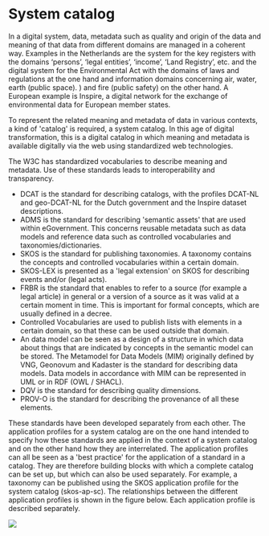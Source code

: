 # System catalog


In a digital system, data, metadata such as quality and origin of the data and meaning of that data from different domains are managed in a coherent way. Examples in the Netherlands are the system for the key registers with the domains ‘persons’, ‘legal entities’, ‘income’, ‘Land Registry’, etc. and the digital system for the Environmental Act with the domains of laws and regulations at the one hand and information domains concerning air, water, earth (public space). ) and fire (public safety) on the other hand. A European example is Inspire, a digital network for the exchange of environmental data for European member states.

To represent the related meaning and metadata of data in various contexts, a kind of 'catalog' is required, a system catalog. In this age of digital transformation, this is a digital catalog in which meaning and metadata is available digitally via the web using standardized web technologies.

The W3C has standardized vocabularies to describe meaning and metadata. Use of these standards leads to interoperability and transparency.
* DCAT is the standard for describing catalogs, with the profiles DCAT-NL and geo-DCAT-NL for the Dutch government and the Inspire dataset descriptions.
* ADMS is the standard for describing 'semantic assets' that are used within eGovernment. This concerns reusable metadata such as data models and reference data such as controlled vocabularies and taxonomies/dictionaries.
* SKOS is the standard for publishing taxonomies. A taxonomy contains the concepts and controlled vocabularies within a certain domain.
* SKOS-LEX is presented as a 'legal extension' on SKOS for describing events and/or (legal acts).
* FRBR is the standard that enables to refer to a source (for example a legal article) in general or a version of a source as it was valid at a certain moment in time. This is important for formal concepts, which are usually defined in a decree.
* Controlled Vocabularies are used to publish lists with elements in a certain domain, so that these can be used outside that domain.
* An data model can be seen as a design of a structure in which data about things that are indicated by concepts in the semantic model can be stored. The Metamodel for Data Models (MIM) originally defined by VNG, Geonovum and Kadaster is the standard for describing data models. Data models in accordance with MIM can be represented in UML or in RDF (OWL / SHACL).
* DQV is the standard for describing quality dimensions.
* PROV-O is the standard for describing the provenance of all these elements.

These standards have been developed separately from each other. The application profiles for a system catalog are on the one hand intended to specify how these standards are applied in the context of a system catalog and on the other hand how they are interrelated. The application profiles can all be seen as a 'best practice' for the application of a standard in a catalog. They are therefore building blocks with which a complete catalog can be set up, but which can also be used separately. For example, a taxonomy can be published using the SKOS application profile for the system catalog (skos-ap-sc). The relationships between the different application profiles is shown in the figure below. Each application profile is described separately.


![](topmodel.png)

